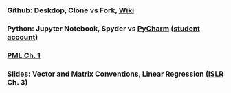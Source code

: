 ### Github: Deskdop, Clone vs Fork,  [Wiki](https://github.com/PHBS/2016.M3.TQF-ML/wiki)

### Python: Jupyter Notebook, Spyder vs [PyCharm](https://www.jetbrains.com/pycharm/) ([student account](https://www.jetbrains.com/student/))

### [__PML__ Ch. 1](https://github.com/PHBS/python-machine-learning-book/tree/master/code/ch01)

### Slides: Vector and Matrix Conventions, Linear Regression ([__ISLR__](https://github.com/PHBS/ISLR-python/tree/master/Notebooks) Ch. 3)
